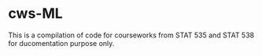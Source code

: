 # cws-ML
This is a compilation of code for courseworks from STAT 535 and STAT 538 for ducomentation purpose only. 
